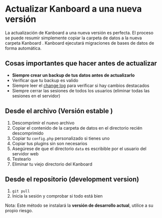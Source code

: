 Actualizar Kanboard a una nueva versión
=======================================

La actualización de Kanboard a una nueva versión es perfecta.
El proceso se puede resumir simplemente copiar la carpeta de datos a la nueva carpeta Kanboard .
Kanboard ejecutará migraciones de bases de datos de forma automática.

Cosas importantes que hacer antes de actualizar
--------------------------------------

- **Siempre crear un backup de tus datos antes de actualizarlo**
- Verificar que tu backup es valido
- Siempre leer el [change log](https://github.com/kanboard/kanboard/blob/master/ChangeLog) para verificar si hay cambios destacados
- Siempre cerrar las sesiones de todos los usuarios (eliminar todas las sesiones en el servidor)

Desde el archivo (Versión estable )
---------------------------------

1. Descomprimir el nuevo archivo
2. Copiar el contenido de la carpeta de datos en el directorio recién descomprimido
3. Copiar tu `config.php` personalizado si tienes uno 
4. Copiar tus plugins sin son necesarios
5. Asegúrese de que el directorio `data` es escribible por el usuario del servidor web
6. Testearlo
7. Eliminar tu viejo directorio del Kanboard

Desde el repositorio (development version)
-----------------------------------------

1. `git pull`
2. Inicia la sesión y comprobar si todo está bien

Nota: Este método se instalará la **versión de desarrollo actual**, utilice a su propio riesgo.
